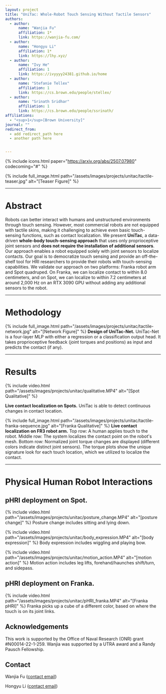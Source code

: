 ```yaml
---
layout: project
title: "UniTac: Whole-Robot Touch Sensing Without Tactile Sensors"
authors:
  - author:
      name: "Wanjia Fu"
      affiliation: 1*
      link: https://wanjia-fu.com/
  - author:
      name: "Hongyu Li"
      affiliation: 1*
      link: https://lhy.xyz/
  - author:
      name: "Ivy He"
      affiliation: 1
      link: https://ivyyyy24381.github.io/home
  - author:
      name: "Stefanie Tellex"
      affiliation: 1
      link: https://cs.brown.edu/people/stellex/
  - author:
      name: "Srinath Sridhar"
      affiliation: 1
      link: https://cs.brown.edu/people/ssrinath/
affiliations:
  - "<sup>1</sup>[Brown University]"
journal: ""
redirect_from:
  - add redirect_path here
  - another path here


---
```

{% include icons.html paper="https://arxiv.org/abs/2507.07980" codecoming="#" %}

{% include full_image.html path="/assets/images/projects/unitac/tactile-teaser.jpg" alt="[Teaser Figure]" %}

---

# Abstract
Robots can better interact with humans and
unstructured environments through touch sensing. However,
most commercial robots are not equipped with tactile skins,
making it challenging to achieve even basic touch-sensing
functions, such as contact localization. We present **UniTac**,
a data-driven **whole-body touch-sensing approach** that uses
only proprioceptive joint sensors and **does not require the installation of additional sensors**. Our approach enables a robot
equipped solely with joint sensors to localize contacts. Our
goal is to democratize touch sensing and provide an off-the-
shelf tool for HRI researchers to provide their robots with
touch-sensing capabilities. We validate our approach on two
platforms: Franka robot arm and Spot quadruped. On Franka,
we can localize contact to within 8.0 centimeters, and on Spot,
we can localize to within 7.2 centimeters at around 2,000 Hz
on an RTX 3090 GPU without adding any additional sensors
to the robot. 

---

# Methodology
{% include full_image.html path="/assets/images/projects/unitac/tactile-network.jpg" alt="[Network Figure]" %}
**Design of UniTac-Net.** UniTac-Net is a four-layer
MLP with either a regression or a classification output head.
It takes proprioceptive feedback (joint torques and positions)
as input and predicts the contact (if any).

---

# Results
{% include video.html path="/assets/images/projects/unitac/qualitative.MP4" alt="[Spot Qualitative]" %}

**Live contact localization on Spots.** UniTac is able to detect continuous changes in contact location. 

{% include full_image.html path="/assets/images/projects/unitac/tactile-franka-sequence.jpg" alt="[Franka Qualitative]" %}
**Live contact localization on FR3 robot arm.** Top row: A human applies touch to the robot. Middle row: The system localizes the contact point on the robot's mesh. Bottom row: Normalized joint torque changes are displayed (different colors indicate distinct joint sensors). The torque plots show the unique signature look for each touch location, which we utilized to localize the contact. 

---

# Physical Human Robot Interactions

## pHRI deployment on Spot.
{% include video.html path="/assets/images/projects/unitac/posture_change.MP4" alt="[posture change]" %}
Posture change includes sitting and lying down.

{% include video.html path="/assets/images/projects/unitac/body_expression.MP4" alt="[body expression]" %}
Body expression includes wiggling and playing bow.

{% include video.html path="/assets/images/projects/unitac/motion_action.MP4" alt="[motion action]" %}
Motion action includes leg lifts, forehand/haunches shift/turn, and sidepass.

## pHRI deployment on Franka.
{% include video.html path="/assets/images/projects/unitac/pHRI_franka.MP4" alt="[Franka pHRI]" %}
Franka picks up a cube of a different color, based on where the touch is on its joint links.

<!-- ## Citations

    Add your bibtex citation here! Be sure to indent the citation by 4 spaces. -->

## Acknowledgements
This work is supported by the Office of Naval Research (ONR) grant #N00014-22-1-259. Wanjia was supported by a UTRA award and a Randy Pausch Fellowship.

## Contact

Wanjia Fu ([contact email](mailto:wanjia_fu@brown.edu))

Hongyu Li ([contact email](mailto:hli230@cs.brown.edu))
